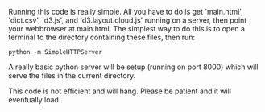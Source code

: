 Running this code is really simple. All you have to do is get 'main.html', 'dict.csv', 'd3.js', and 'd3.layout.cloud.js' running on a server, then point your webbrowser at main.html.
The simplest way to do this is to open a terminal to the directory containing these files, then run:
```
python -m SimpleHTTPServer
```
A really basic python server will be setup (running on port 8000) which will serve the files in the current directory.

This code is not efficient and will hang. Please be patient and it will eventually load.

